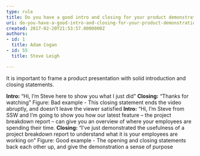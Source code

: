 ```yaml
---
type: rule
title: Do you have a good intro and closing for your product demonstrations?
uri: do-you-have-a-good-intro-and-closing-for-your-product-demonstrations
created: 2017-02-20T21:53:57.0000000Z
authors:
- id: 1
  title: Adam Cogan
- id: 55
  title: Steve Leigh

---
```


It is important to frame a product presentation with solid introduction and closing statements. 
 
**Intro:** “Hi, I’m Steve here to show you what I just did”
**Closing:** “Thanks for watching”
Figure: Bad example - This closing statement ends the video abruptly, and doesn’t leave the viewer satisfied
**Intro:** “Hi, I’m Steve from SSW and I’m going to show you how our latest feature – the project breakdown report – can give you an overview of where your employees are spending their time.
**Closing:** “I’ve just demonstrated the usefulness of a project breakdown report to understand what it is your employees are working on”
Figure: Good example - The opening and closing statements back each other up, and give the demonstration a sense of purpose
